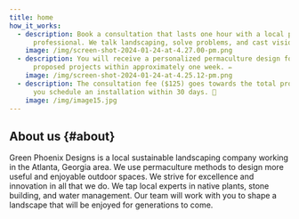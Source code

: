 ```yaml
---
title: home
how_it_works:
  - description: Book a consultation that lasts one hour with a local permaculture
      professional. We talk landscaping, solve problems, and cast visions. ☕
    image: /img/screen-shot-2024-01-24-at-4.27.00-pm.png
  - description: You will receive a personalized permaculture design for the
      proposed projects within approximately one week. ✏️
    image: /img/screen-shot-2024-01-24-at-4.25.12-pm.png
  - description: The consultation fee ($125) goes towards the total project cost if
      you schedule an installation within 30 days. 🍾
    image: /img/image15.jpg
---
```


## About us {#about}

Green Phoenix Designs is a local sustainable landscaping company working in the
Atlanta, Georgia area. We use permaculture methods to design more useful and
enjoyable outdoor spaces. We strive for excellence and innovation in all that we
do. We tap local experts in native plants, stone building, and water management.
Our team will work with you to shape a landscape that will be enjoyed for
generations to come.

